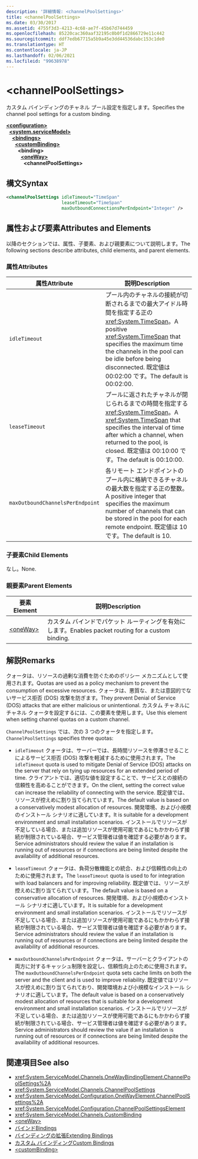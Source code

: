 ```yaml
---
description: '詳細情報: <channelPoolSettings>'
title: <channelPoolSettings>
ms.date: 03/30/2017
ms.assetid: 4755f3d3-4213-4c68-ae7f-45b67d744459
ms.openlocfilehash: 85220cac360aaf32195c0b0f1d2866729e11c442
ms.sourcegitcommit: ddf7edb67715a5b9a45e3dd44536dabc153c1de0
ms.translationtype: HT
ms.contentlocale: ja-JP
ms.lasthandoff: 02/06/2021
ms.locfileid: "99638978"
---
```

# \<channelPoolSettings>

<span data-ttu-id="f7b40-102">カスタム バインディングのチャネル プール設定を指定します。</span><span class="sxs-lookup"><span data-stu-id="f7b40-102">Specifies the channel pool settings for a custom binding.</span></span>  
  
[**\<configuration>**](../configuration-element.md)\
&nbsp;&nbsp;[**\<system.serviceModel>**](system-servicemodel.md)\
&nbsp;&nbsp;&nbsp;&nbsp;[**\<bindings>**](bindings.md)\
&nbsp;&nbsp;&nbsp;&nbsp;&nbsp;&nbsp;[**\<customBinding>**](custombinding.md)\
&nbsp;&nbsp;&nbsp;&nbsp;&nbsp;&nbsp;&nbsp;&nbsp;**\<binding>**\
&nbsp;&nbsp;&nbsp;&nbsp;&nbsp;&nbsp;&nbsp;&nbsp;&nbsp;&nbsp;[**\<oneWay>**](oneway.md)\
&nbsp;&nbsp;&nbsp;&nbsp;&nbsp;&nbsp;&nbsp;&nbsp;&nbsp;&nbsp;&nbsp;&nbsp;**\<channelPoolSettings>**  
  
## <a name="syntax"></a><span data-ttu-id="f7b40-103">構文</span><span class="sxs-lookup"><span data-stu-id="f7b40-103">Syntax</span></span>  
  
```xml  
<channelPoolSettings idleTimeout="TimeSpan"
                     leaseTimeout="TimeSpan"
                     maxOutboundConnectionsPerEndpoint="Integer" />
```  
  
## <a name="attributes-and-elements"></a><span data-ttu-id="f7b40-104">属性および要素</span><span class="sxs-lookup"><span data-stu-id="f7b40-104">Attributes and Elements</span></span>  

 <span data-ttu-id="f7b40-105">以降のセクションでは、属性、子要素、および親要素について説明します。</span><span class="sxs-lookup"><span data-stu-id="f7b40-105">The following sections describe attributes, child elements, and parent elements.</span></span>  
  
### <a name="attributes"></a><span data-ttu-id="f7b40-106">属性</span><span class="sxs-lookup"><span data-stu-id="f7b40-106">Attributes</span></span>  
  
|<span data-ttu-id="f7b40-107">属性</span><span class="sxs-lookup"><span data-stu-id="f7b40-107">Attribute</span></span>|<span data-ttu-id="f7b40-108">説明</span><span class="sxs-lookup"><span data-stu-id="f7b40-108">Description</span></span>|  
|---------------|-----------------|  
|`idleTimeout`|<span data-ttu-id="f7b40-109">プール内のチャネルの接続が切断されるまでの最大アイドル時間を指定する正の <xref:System.TimeSpan>。</span><span class="sxs-lookup"><span data-stu-id="f7b40-109">A positive <xref:System.TimeSpan> that specifies the maximum time the channels in the pool can be idle before being disconnected.</span></span> <span data-ttu-id="f7b40-110">既定値は 00:02:00 です。</span><span class="sxs-lookup"><span data-stu-id="f7b40-110">The default is 00:02:00.</span></span>|  
|`leaseTimeout`|<span data-ttu-id="f7b40-111">プールに返されたチャネルが閉じられるまでの時間を指定する <xref:System.TimeSpan>。</span><span class="sxs-lookup"><span data-stu-id="f7b40-111">A <xref:System.TimeSpan> that specifies the interval of time after which a channel, when returned to the pool, is closed.</span></span> <span data-ttu-id="f7b40-112">既定値は 00:10:00 です。</span><span class="sxs-lookup"><span data-stu-id="f7b40-112">The default is 00:10:00.</span></span>|  
|`maxOutboundChannelsPerEndpoint`|<span data-ttu-id="f7b40-113">各リモート エンドポイントのプール内に格納できるチャネルの最大数を指定する正の整数。</span><span class="sxs-lookup"><span data-stu-id="f7b40-113">A positive integer that specifies the maximum number of channels that can be stored in the pool for each remote endpoint.</span></span> <span data-ttu-id="f7b40-114">既定値は 10 です。</span><span class="sxs-lookup"><span data-stu-id="f7b40-114">The default is 10.</span></span>|  
  
### <a name="child-elements"></a><span data-ttu-id="f7b40-115">子要素</span><span class="sxs-lookup"><span data-stu-id="f7b40-115">Child Elements</span></span>  

 <span data-ttu-id="f7b40-116">なし。</span><span class="sxs-lookup"><span data-stu-id="f7b40-116">None.</span></span>  
  
### <a name="parent-elements"></a><span data-ttu-id="f7b40-117">親要素</span><span class="sxs-lookup"><span data-stu-id="f7b40-117">Parent Elements</span></span>  
  
|<span data-ttu-id="f7b40-118">要素</span><span class="sxs-lookup"><span data-stu-id="f7b40-118">Element</span></span>|<span data-ttu-id="f7b40-119">説明</span><span class="sxs-lookup"><span data-stu-id="f7b40-119">Description</span></span>|  
|-------------|-----------------|  
|[\<oneWay>](oneway.md)|<span data-ttu-id="f7b40-120">カスタム バインドでパケット ルーティングを有効にします。</span><span class="sxs-lookup"><span data-stu-id="f7b40-120">Enables packet routing for a custom binding.</span></span>|  
  
## <a name="remarks"></a><span data-ttu-id="f7b40-121">解説</span><span class="sxs-lookup"><span data-stu-id="f7b40-121">Remarks</span></span>  

 <span data-ttu-id="f7b40-122">クォータは、リソースの過剰な消費を防ぐためのポリシー メカニズムとして使用されます。</span><span class="sxs-lookup"><span data-stu-id="f7b40-122">Quotas are used as a policy mechanism to prevent the consumption of excessive resources.</span></span> <span data-ttu-id="f7b40-123">クォータは、悪質な、または意図的でないサービス拒否 (DOS) 攻撃を防ぎます。</span><span class="sxs-lookup"><span data-stu-id="f7b40-123">They prevent Denial of Service (DOS) attacks that are either malicious or unintentional.</span></span> <span data-ttu-id="f7b40-124">カスタム チャネルにチャネル クォータを設定するには、この要素を使用します。</span><span class="sxs-lookup"><span data-stu-id="f7b40-124">Use this element when setting channel quotas on a custom channel.</span></span>  
  
 <span data-ttu-id="f7b40-125">`ChannelPoolSettings` では、次の 3 つのクォータを指定します。</span><span class="sxs-lookup"><span data-stu-id="f7b40-125">`ChannelPoolSettings` specifies three quotas:</span></span>  
  
- <span data-ttu-id="f7b40-126">`idleTimeout` クォータは、サーバーでは、長時間リソースを停滞させることによるサービス拒否 (DOS) 攻撃を軽減するために使用されます。</span><span class="sxs-lookup"><span data-stu-id="f7b40-126">The `idleTimeout` quota is used to mitigate Denial of Service (DOS) attacks on the server that rely on tying up resources for an extended period of time.</span></span> <span data-ttu-id="f7b40-127">クライアントでは、適切な値を設定することで、サービスとの接続の信頼性を高めることができます。</span><span class="sxs-lookup"><span data-stu-id="f7b40-127">On the client, setting the correct value can increase the reliability of connecting with the service.</span></span> <span data-ttu-id="f7b40-128">既定値では、リソースが控えめに割り当てられています。</span><span class="sxs-lookup"><span data-stu-id="f7b40-128">The default value is based on a conservatively modest allocation of resources.</span></span> <span data-ttu-id="f7b40-129">開発環境、および小規模のインストール シナリオに適しています。</span><span class="sxs-lookup"><span data-stu-id="f7b40-129">It is suitable for a development environment and small installation scenarios.</span></span> <span data-ttu-id="f7b40-130">インストールでリソースが不足している場合、または追加リソースが使用可能であるにもかかわらず接続が制限されている場合、サービス管理者は値を確認する必要があります。</span><span class="sxs-lookup"><span data-stu-id="f7b40-130">Service administrators should review the value if an installation is running out of resources or if connections are being limited despite the availability of additional resources.</span></span>  
  
- <span data-ttu-id="f7b40-131">`leaseTimeout` クォータは、負荷分散機能との統合、および信頼性の向上のために使用されます。</span><span class="sxs-lookup"><span data-stu-id="f7b40-131">The `leaseTimeout` quota is used to for integration with load balancers and for improving reliability.</span></span> <span data-ttu-id="f7b40-132">既定値では、リソースが控えめに割り当てられています。</span><span class="sxs-lookup"><span data-stu-id="f7b40-132">The default value is based on a conservative allocation of resources.</span></span> <span data-ttu-id="f7b40-133">開発環境、および小規模のインストール シナリオに適しています。</span><span class="sxs-lookup"><span data-stu-id="f7b40-133">It is suitable for a development environment and small installation scenarios.</span></span> <span data-ttu-id="f7b40-134">インストールでリソースが不足している場合、または追加リソースが使用可能であるにもかかわらず接続が制限されている場合、サービス管理者は値を確認する必要があります。</span><span class="sxs-lookup"><span data-stu-id="f7b40-134">Service administrators should review the value if an installation is running out of resources or if connections are being limited despite the availability of additional resources.</span></span>  
  
- <span data-ttu-id="f7b40-135">`maxOutboundChannelsPerEndpoint` クォータは、サーバーとクライアントの両方に対するキャッシュ制限を設定し、信頼性向上のために使用されます。</span><span class="sxs-lookup"><span data-stu-id="f7b40-135">The `maxOutboundChannelsPerEndpoint` quota sets cache limits on both the server and the client and is used to improve reliability.</span></span> <span data-ttu-id="f7b40-136">既定値ではリソースが控えめに割り当てられており、開発環境および小規模なインストール シナリオに適しています。</span><span class="sxs-lookup"><span data-stu-id="f7b40-136">The default value is based on a conservatively modest allocation of resources that is suitable for a development environment and small installation scenarios.</span></span> <span data-ttu-id="f7b40-137">インストールでリソースが不足している場合、または追加リソースが使用可能であるにもかかわらず接続が制限されている場合、サービス管理者は値を確認する必要があります。</span><span class="sxs-lookup"><span data-stu-id="f7b40-137">Service administrators should review the value if an installation is running out of resources or if connections are being limited despite the availability of additional resources.</span></span>  
  
## <a name="see-also"></a><span data-ttu-id="f7b40-138">関連項目</span><span class="sxs-lookup"><span data-stu-id="f7b40-138">See also</span></span>

- <xref:System.ServiceModel.Channels.OneWayBindingElement.ChannelPoolSettings%2A>
- <xref:System.ServiceModel.Channels.ChannelPoolSettings>
- <xref:System.ServiceModel.Configuration.OneWayElement.ChannelPoolSettings%2A>
- <xref:System.ServiceModel.Configuration.ChannelPoolSettingsElement>
- <xref:System.ServiceModel.Channels.CustomBinding>
- [\<oneWay>](oneway.md)
- [<span data-ttu-id="f7b40-139">バインド</span><span class="sxs-lookup"><span data-stu-id="f7b40-139">Bindings</span></span>](../../../wcf/bindings.md)
- [<span data-ttu-id="f7b40-140">バインディングの拡張</span><span class="sxs-lookup"><span data-stu-id="f7b40-140">Extending Bindings</span></span>](../../../wcf/extending/extending-bindings.md)
- [<span data-ttu-id="f7b40-141">カスタム バインディング</span><span class="sxs-lookup"><span data-stu-id="f7b40-141">Custom Bindings</span></span>](../../../wcf/extending/custom-bindings.md)
- [\<customBinding>](custombinding.md)
